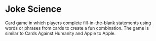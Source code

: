# Joke Science

Card game in which players complete fill-in-the-blank statements using words or phrases from cards to create a fun combination. The game is similar to Cards Against Humanity and Apple to Apple.
